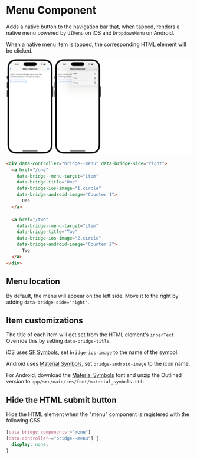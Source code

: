 # Menu Component

Adds a native button to the navigation bar that, when tapped, renders a native menu powered by `UIMenu` on iOS and `DropdownMenu` on Android.

When a native menu item is tapped, the corresponding HTML element will be clicked.

![Menu Component examples](screenshot.png)

```html
<div data-controller="bridge--menu" data-bridge-side="right">
  <a href="/one"
    data-bridge--menu-target="item"
    data-bridge-title="One"
    data-bridge-ios-image="1.circle"
    data-bridge-android-image="Counter 1">
      One
  </a>

  <a href="/two"
    data-bridge--menu-target="item"
    data-bridge-title="Two"
    data-bridge-ios-image="2.circle"
    data-bridge-android-image="Counter 2">
      Two
  </a>
</div>
```

## Menu location

By default, the menu will appear on the left side. Move it to the right by adding `data-bridge-side="right"`.

## Item customizations

The title of each item will get set from the HTML element's `innerText`. Override this by setting `data-bridge-title`.

iOS uses [SF Symbols](https://developer.apple.com/sf-symbols/), set `bridge-ios-image` to the name of the symbol.

Android uses [Material Symbols](https://fonts.google.com/icons), set `bridge-android-image` to the icon name.

For Android, download the [Material Symbols](https://fonts.google.com/icons) font and unzip the Outlined version to `app/src/main/res/font/material_symbols.ttf`.

## Hide the HTML submit button

Hide the HTML element when the "menu" component is registered with the following CSS.

```css
[data-bridge-components~="menu"]
[data-controller~="bridge--menu"] {
  display: none;
}
```
